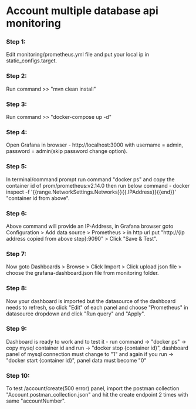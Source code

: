 # Account multiple database api monitoring

### Step 1: 
Edit monitoring/prometheus.yml file and put your local ip in static_configs.target.
### Step 2:
Run command >> "mvn clean install"
### Step 3:
Run command >> "docker-compose up -d"
### Step 4:
Open Grafana in browser - http://localhost:3000 with username = admin, password = admin(skip password change option).
### Step 5:
In terminal/command prompt run command "docker ps" and copy the container id of prom/prometheus:v2.14.0 then run below command - 
docker inspect  -f '{{range.NetworkSettings.Networks}}{{.IPAddress}}{{end}}' "container id from above".
### Step 6:
Above command will provide an IP-Address, in Grafana browser goto Configuration > Add data source > Prometheus > in http url put "http://{ip address copied from above step}:9090" > Click "Save & Test".
### Step 7:
Now goto Dashboards > Browse > Click Import > Click upload json file > choose the grafana-dashboard.json file from monitoring folder.
### Step 8:
Now your dashboard is imported but the datasource of the dashboard needs to refresh, so click "Edit" of each panel and choose "Prometheus" in datasource dropdown and click "Run query" and "Apply".
### Step 9:
Dashboard is ready to work and to test it -  run command -> "docker ps" -> copy mysql container id and run -> "docker stop {container id}", dashboard panel of mysql connection must change to "1" and again if you run -> "docker start {container id}", panel data must become "0"
### Step 10:
To test /account/create(500 error) panel, import the postman collection "Account.postman_collection.json" and hit the create endpoint 2 times with same "accountNumber".